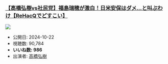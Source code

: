 ### [【高橋弘樹vs社民党】福島瑞穂が激白！日米安保はダメ…と叫ぶわけ【ReHacQでどすこい】](https://www.youtube.com/watch?v=wCn_ta2FvkA)
[![](https://img.youtube.com/vi/wCn_ta2FvkA/sddefault.jpg)](https://www.youtube.com/watch?v=wCn_ta2FvkA)
-   公開日: 2024-10-22
-   視聴数: 90,784
-   **いいね数: 986**
-   出演者: [高橋弘樹](/rehacq_fan/people/高橋弘樹 "wikilink")
